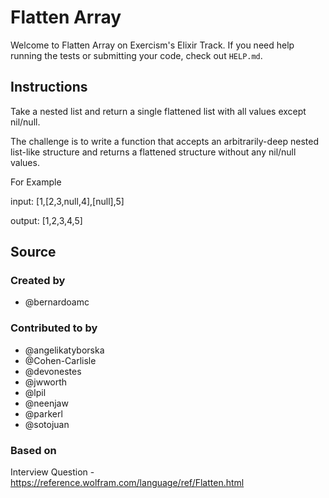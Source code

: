 # Flatten Array

Welcome to Flatten Array on Exercism's Elixir Track.
If you need help running the tests or submitting your code, check out `HELP.md`.

## Instructions

Take a nested list and return a single flattened list with all values except nil/null.

The challenge is to write a function that accepts an arbitrarily-deep nested list-like structure and returns a flattened structure without any nil/null values.

For Example

input: [1,[2,3,null,4],[null],5]

output: [1,2,3,4,5]

## Source

### Created by

- @bernardoamc

### Contributed to by

- @angelikatyborska
- @Cohen-Carlisle
- @devonestes
- @jwworth
- @lpil
- @neenjaw
- @parkerl
- @sotojuan

### Based on

Interview Question - https://reference.wolfram.com/language/ref/Flatten.html
